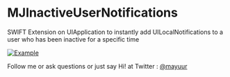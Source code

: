 # MJInactiveUserNotifications
SWIFT Extension on UIApplication to instantly add UILocalNotifications to a user who has been inactive for a specific time

[![Example](https://raw.githubusercontent.com/mayuur/MJInactiveUserNotifications/blob/master/Screenshot.PNG)](https://raw.githubusercontent.com/mayuur/MJInactiveUserNotifications/blob/master/Screenshot.PNG)

Follow me or ask questions or just say Hi! at Twitter : <a href="https://twitter.com/mayuur" target="_blank">@mayuur</a>

